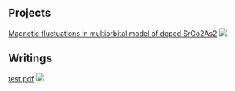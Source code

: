 ## Projects

[Magnetic fluctuations in multiorbital model of doped SrCo2As2](/sample_page)
<img src="images/.jpg?raw=true"/>

## Writings

[test.pdf](http://USERNAME.github.io/REPONAME/docs/test.pdf)
<img src="images/.jpg?raw=true"/>
